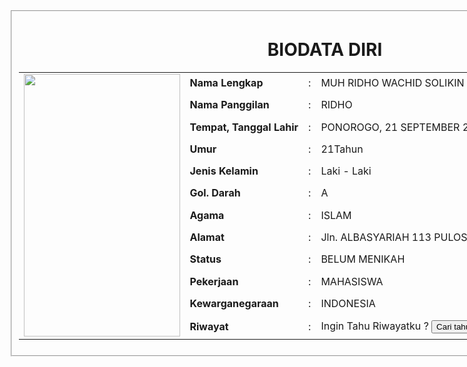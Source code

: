 <!DOCTYPE html>
<!-- saved from url=(0046)file:///Users/ridhows/Desktop/web/biodata.html -->
<html><head><meta http-equiv="Content-Type" content="text/html; charset=UTF-8">
<meta name="description" content="Biodata">
<meta name="Keywords" content="Biodata">
<meta name="authors" content="RIDHO">

<title>Biodata</title>
<link rel="stylesheet" href="./Biodata_files/stayle.css">
</head>
<body>
<form action="file:///Users/ridhows/Desktop/web/biodata.html#" style="width: 1000px" class="posisi" ;="">
<fieldset class="h">
<center><h1>BIODATA DIRI</h1></center><table style="width: 980px;">
<tbody><tr>
<td rowspan="15" width="250px">
<img src="./Biodata_files/A..jpeg" width="250px" height="420px">
</td>
</tr>

<tr>
<td><b>Nama Lengkap</b></td>
<td>:</td>
<td>MUH RIDHO WACHID SOLIKIN</td>
</tr>
<tr>
<td><b>Nama Panggilan</b></td>
<td>:</td>
<td>RIDHO</td>
</tr>
<tr>
<td><b>Tempat, Tanggal Lahir</b></td>
<td>:</td>
<td>PONOROGO, 21 SEPTEMBER 2000</td>
</tr>
<tr>
<td><b>Umur</b></td>
<td>:</td>
<td>21Tahun</td>
</tr>
<tr>
<td><b>Jenis Kelamin</b></td>
<td>:</td>
<td>Laki - Laki</td>
</tr>
<tr>
<td><b>Gol. Darah</b></td>
<td>:</td>
<td>A</td>
</tr>
<tr>
<td><b>Agama</b></td>
<td>:</td>
<td>ISLAM</td>
</tr>
<tr>
<td><b>Alamat</b></td>
<td>:</td>
<td>Jln. ALBASYARIAH 113 PULOSARI, JAMBON, PONOROGO</td>
</tr>
<tr>
<td><b>Status</b></td>
<td>:</td>
<td>BELUM MENIKAH</td>
</tr>
<tr>
<td><b>Pekerjaan</b></td>
<td>:</td>
<td>MAHASISWA</td>
</tr>
<tr>
<td><b>Kewarganegaraan</b></td>
<td>:</td>
<td>INDONESIA</td>
</tr>
<tr>
<td><b>Riwayat</b></td>
<td>:</td>
<td colspan="1" align="left">
Ingin Tahu Riwayatku ? <a href="file:///Users/ridhows/Desktop/web/Detail.html" style="text-decoration: none;" target="_parent"><input type="button" value="Cari tahu ? "></a>
</td>
</tr>
</tbody></table>
</fieldset>
</form>

</body></html>
